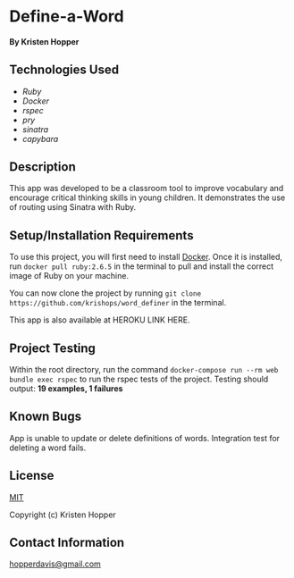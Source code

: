 # Define-a-Word

#### By Kristen Hopper

## Technologies Used

* _Ruby_
* _Docker_
* _rspec_
* _pry_
* _sinatra_
* _capybara_

## Description

This app was developed to be a classroom tool to improve vocabulary and encourage critical thinking skills in young children. It demonstrates the use of routing using Sinatra with Ruby. 

## Setup/Installation Requirements

To use this project, you will first need to install [Docker](https://docs.docker.com/get-docker/). Once it is installed, run `docker pull ruby:2.6.5` in the terminal to pull and install the correct image of Ruby on your machine.

You can now clone the project by running `git clone https://github.com/krishops/word_definer` in the terminal.

This app is also available at HEROKU LINK HERE.

## Project Testing

Within the root directory, run the command `docker-compose run --rm web bundle exec rspec` to run the rspec tests of the project.
Testing should output:
**19 examples, 1 failures**  

## Known Bugs

App is unable to update or delete definitions of words.
Integration test for deleting a word fails.

## License

[MIT](https://opensource.org/licenses/MIT)

Copyright (c) Kristen Hopper

## Contact Information

hopperdavis@gmail.com